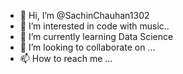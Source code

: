 - 👋 Hi, I’m @SachinChauhan1302
- 👀 I’m interested in code with music..
- 🌱 I’m currently learning Data Science
- 💞️ I’m looking to collaborate on ...
- 📫 How to reach me ...

<!---
SachinChauhan1302/SachinChauhan1302 is a ✨ special ✨ repository because its `README.md` (this file) appears on your GitHub profile.
You can click the Preview link to take a look at your changes.
--->
